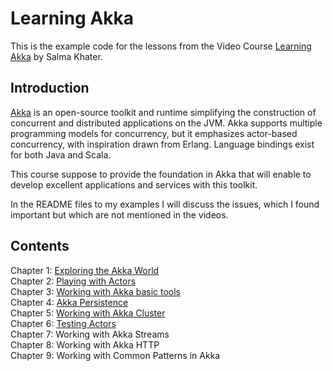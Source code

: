 # Learning Akka
This is the example code for the lessons from the Video Course [Learning Akka](https://www.safaribooksonline.com/library/view/learning-akka/9781784391836/) by Salma Khater.

## Introduction
[Akka](http://akka.io/) is an open-source toolkit and runtime simplifying the construction of concurrent and distributed applications on the JVM. Akka supports multiple programming models for concurrency, but it emphasizes actor-based concurrency, with inspiration drawn from Erlang. Language bindings exist for both Java and Scala.

This course suppose to provide the foundation in Akka that will enable to develop excellent applications and services with this toolkit.

In the README files to my examples I will discuss the issues, which I found important but which are not mentioned in the videos.

## Contents
Chapter 1: [Exploring the Akka World](hello-akka)  
Chapter 2: [Playing with Actors](playing-with-actors)  
Chapter 3: [Working with Akka basic tools](akka-basic-tools.md)  
Chapter 4: [Akka Persistence](persistence.md)  
Chapter 5: [Working with Akka Cluster](akka-cluster.md)  
Chapter 6: [Testing Actors](testing.md)  
Chapter 7: Working with Akka Streams  
Chapter 8: Working with Akka HTTP  
Chapter 9: Working with Common Patterns in Akka
